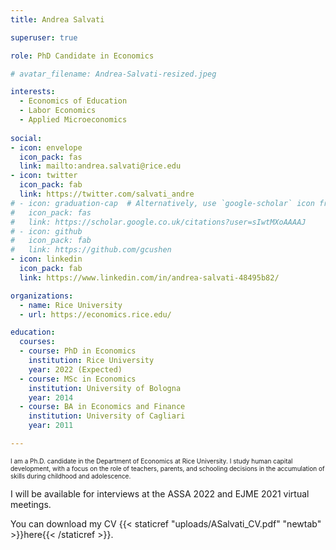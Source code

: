 ```yaml
---
title: Andrea Salvati

superuser: true

role: PhD Candidate in Economics

# avatar_filename: Andrea-Salvati-resized.jpeg

interests:
  - Economics of Education
  - Labor Economics
  - Applied Microeconomics
  
social:
- icon: envelope
  icon_pack: fas
  link: mailto:andrea.salvati@rice.edu
- icon: twitter
  icon_pack: fab
  link: https://twitter.com/salvati_andre
# - icon: graduation-cap  # Alternatively, use `google-scholar` icon from `ai` icon pack
#   icon_pack: fas
#   link: https://scholar.google.co.uk/citations?user=sIwtMXoAAAAJ
# - icon: github
#   icon_pack: fab
#   link: https://github.com/gcushen
- icon: linkedin
  icon_pack: fab
  link: https://www.linkedin.com/in/andrea-salvati-48495b82/

organizations:
  - name: Rice University
  - url: https://economics.rice.edu/

education:
  courses:
  - course: PhD in Economics
    institution: Rice University
    year: 2022 (Expected)
  - course: MSc in Economics
    institution: University of Bologna
    year: 2014
  - course: BA in Economics and Finance
    institution: University of Cagliari
    year: 2011

---
```


<font size="1">I am a Ph.D. candidate in the Department of Economics at Rice University. I study human capital development, with a focus on the role of teachers, parents, and schooling decisions in the accumulation of skills during childhood and adolescence.</font>

I will be available for interviews at the ASSA 2022 and EJME 2021 virtual meetings.

You can download my CV {{< staticref "uploads/ASalvati_CV.pdf" "newtab" >}}here{{< /staticref >}}.
